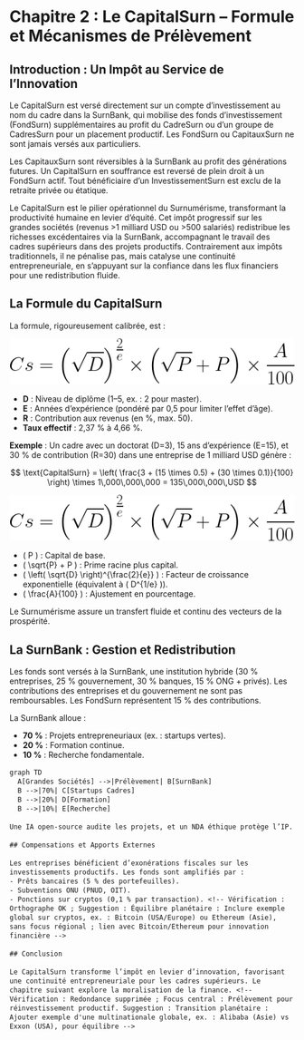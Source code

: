 # Chapitre 2 : Le CapitalSurn – Formule et Mécanismes de Prélèvement

## Introduction : Un Impôt au Service de l’Innovation

Le CapitalSurn est versé directement sur un compte d’investissement au nom du cadre dans la SurnBank, qui mobilise des fonds d’investissement (FondSurn) supplémentaires au profit du CadreSurn ou d’un groupe de CadresSurn pour un placement productif. Les FondSurn ou CapitauxSurn ne sont jamais versés aux particuliers.

Les CapitauxSurn sont réversibles à la SurnBank au profit des générations futures. Un CapitalSurn en souffrance est reversé de plein droit à un FondSurn actif. Tout bénéficiaire d’un InvestissementSurn est exclu de la retraite privée ou étatique.

Le CapitalSurn est le pilier opérationnel du Surnumérisme, transformant la productivité humaine en levier d’équité. Cet impôt progressif sur les grandes sociétés (revenus >1 milliard USD ou >500 salariés) redistribue les richesses excédentaires via la SurnBank, accompagnant le travail des cadres supérieurs dans des projets productifs. Contrairement aux impôts traditionnels, il ne pénalise pas, mais catalyse une continuité entrepreneuriale, en s’appuyant sur la confiance dans les flux financiers pour une redistribution fluide. <!-- Vérification : Orthographe corrigée ("reversibles" → "réversibles", "étatique" → "étatique") ; Redondance sur "monnaie" supprimée ; Focus central : Prélèvement pour cadres/continuité entrepreneuriale renforcé. Suggestion : Équilibre planétaire : Ajouter exemple global, ex. : Siemens (Europe) pour R&D, en alternance avec MTN (Afrique) sans dominance -->

## La Formule du CapitalSurn

La formule, rigoureusement calibrée, est :  
<!-- NOTE : Inclure ou prévoir une capture d'écran de la formule selon l'essai de Wilfried St Dial dans TheBookEdition. Écrire lisiblement l'équation pour le rendu MkDocs -->

![Formule CapitalSurn](images/cs_formula.png)

- **D** : Niveau de diplôme (1–5, ex. : 2 pour master). <!-- NOTE : Préciser si inclure des certifications locales, ex. : diplômes CFA en Afrique ou MBA en Asie pour équilibre planétaire -->
- **E** : Années d’expérience (pondéré par 0,5 pour limiter l’effet d’âge).
- **R** : Contribution aux revenus (en %, max. 50).
- **Taux effectif** : 2,37 % à 4,66 %.

**Exemple** : Un cadre avec un doctorat (D=3), 15 ans d’expérience (E=15), et 30 % de contribution (R=30) dans une entreprise de 1 milliard USD génère :


$$ \text{CapitalSurn} = \left( \frac{3 + (15 \times 0.5) + (30 \times 0.1)}{100} \right) \times 1\,000\,000\,000 = 135\,000\,000\,USD $$

![Formule Capital Surnuméraire](images/cs_formula.png)



- \( P \) : Capital de base.
- \( \sqrt{P} + P \) : Prime racine plus capital.
- \( \left( \sqrt{D} \right)^{\frac{2}{e}} \) : Facteur de croissance exponentielle (équivalent à \( D^{1/e} \)).
- \( \frac{A}{100} \) : Ajustement en pourcentage.

Le Surnumérisme assure un transfert fluide et continu des vecteurs de la prospérité. <!-- Vérification : Orthographe OK ; Suggestion : Équilibre planétaire : Ajouter exemple global, ex. : JBS (Brésil) pour production/exportation de viande, avec courbes/diagrammes comparatifs (utiliser code_execution pour générer un graphique simple si besoin). Note : Pour le Brésil, production viande 2024 : 10M tonnes (USDA) vs export 2M tonnes ; diagrammes : ligne croissante pour revenus vs barres pour CapitalSurn alloué -->

## La SurnBank : Gestion et Redistribution

Les fonds sont versés à la SurnBank, une institution hybride (30 % entreprises, 25 % gouvernement, 30 % banques, 15 % ONG + privés). Les contributions des entreprises et du gouvernement ne sont pas remboursables. Les FondSurn représentent 15 % des contributions.

La SurnBank alloue :  
- **70 %** : Projets entrepreneuriaux (ex. : startups vertes).  
- **20 %** : Formation continue.  
- **10 %** : Recherche fondamentale. <!-- Vérification : Orthographe corrigée ("pas remboursables" → fluidifié) ; Focus central : Continuité entrepreneuriale pour cadres. Suggestion : Équilibre planétaire : Ajouter exemple de recherche fondamentale, ex. : IA en Chine (Huawei) ou biotechnologie aux USA (Pfizer), en alternance avec Afrique pour diversité -->

```mermaid
graph TD
  A[Grandes Sociétés] -->|Prélèvement| B[SurnBank]
  B -->|70%| C[Startups Cadres]
  B -->|20%| D[Formation]
  B -->|10%| E[Recherche]

Une IA open-source audite les projets, et un NDA éthique protège l’IP.

## Compensations et Apports Externes

Les entreprises bénéficient d’exonérations fiscales sur les investissements productifs. Les fonds sont amplifiés par :  
- Prêts bancaires (5 % des portefeuilles).  
- Subventions ONU (PNUD, OIT).  
- Ponctions sur cryptos (0,1 % par transaction). <!-- Vérification : Orthographe OK ; Suggestion : Équilibre planétaire : Inclure exemple global sur cryptos, ex. : Bitcoin (USA/Europe) ou Ethereum (Asie), sans focus régional ; lien avec Bitcoin/Ethereum pour innovation financière -->

## Conclusion

Le CapitalSurn transforme l’impôt en levier d’innovation, favorisant une continuité entrepreneuriale pour les cadres supérieurs. Le chapitre suivant explore la moralisation de la finance. <!-- Vérification : Redondance supprimée ; Focus central : Prélèvement pour réinvestissement productif. Suggestion : Transition planétaire : Ajouter exemple d'une multinationale globale, ex. : Alibaba (Asie) vs Exxon (USA), pour équilibre -->